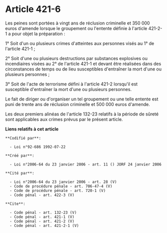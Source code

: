 # Article 421-6

Les peines sont portées à vingt ans de réclusion criminelle et 350 000 euros d'amende lorsque le groupement ou l'entente
définie à l'article 421-2-1 a pour objet la préparation : 

1° Soit d'un ou plusieurs crimes d'atteintes aux personnes visés au 1° de l'article 421-1 ; 

2° Soit d'une ou plusieurs destructions par substances explosives ou incendiaires visées au 2° de l'article 421-1 et devant
être réalisées dans des circonstances de temps ou de lieu susceptibles d'entraîner la mort d'une ou plusieurs personnes ; 

3° Soit de l'acte de terrorisme défini à l'article 421-2 lorsqu'il est susceptible d'entraîner la mort d'une ou plusieurs
personnes. 

Le fait de diriger ou d'organiser un tel groupement ou une telle entente est puni de trente ans de réclusion criminelle et
500 000 euros d'amende. 

Les deux premiers alinéas de l'article 132-23 relatifs à la période de sûreté sont applicables aux crimes prévus par le
présent article.

**Liens relatifs à cet article**

	**Codifié par**:

	  - Loi n°92-686 1992-07-22

	**Créé par**:

	  - Loi n°2006-64 du 23 janvier 2006 - art. 11 () JORF 24 janvier 2006

	**Cité par**:

	  - Loi n°2006-64 du 23 janvier 2006 - art. 28 (V)
	  - Code de procédure pénale - art. 706-47-4 (V)
	  - Code de procédure pénale - art. 720-1 (V)
	  - Code pénal - art. 422-3 (V)

	**Cite**:

	  - Code pénal - art. 132-23 (V)
	  - Code pénal - art. 421-1 (V)
	  - Code pénal - art. 421-2 (V)
	  - Code pénal - art. 421-2-1 (V)
